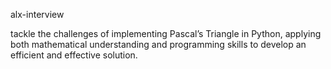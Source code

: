 alx-interview

tackle the challenges of implementing Pascal’s Triangle in Python, applying both mathematical understanding and programming skills to develop an efficient and effective solution.
